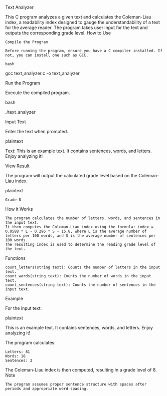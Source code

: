 Text Analyzer

This C program analyzes a given text and calculates the Coleman-Liau index, a readability index designed to gauge the understandability of a text for the average reader. The program takes user input for the text and outputs the corresponding grade level.
How to Use

    Compile the Program

    Before running the program, ensure you have a C compiler installed. If not, you can install one such as GCC.

    bash

gcc text_analyzer.c -o text_analyzer

Run the Program

Execute the compiled program.

bash

./text_analyzer

Input Text

Enter the text when prompted.

plaintext

Text: This is an example text. It contains sentences, words, and letters. Enjoy analyzing it!

View Result

The program will output the calculated grade level based on the Coleman-Liau index.

plaintext

    Grade 8

How it Works

    The program calculates the number of letters, words, and sentences in the input text.
    It then computes the Coleman-Liau index using the formula: index = 0.0588 * L - 0.296 * S - 15.8, where L is the average number of letters per 100 words, and S is the average number of sentences per 100 words.
    The resulting index is used to determine the reading grade level of the text.

Functions

    count_letters(string text): Counts the number of letters in the input text.
    count_words(string text): Counts the number of words in the input text.
    count_sentences(string text): Counts the number of sentences in the input text.

Example

For the input text:

plaintext

This is an example text. It contains sentences, words, and letters. Enjoy analyzing it!

The program calculates:

    Letters: 81
    Words: 18
    Sentences: 3

The Coleman-Liau index is then computed, resulting in a grade level of 8.
Note

    The program assumes proper sentence structure with spaces after periods and appropriate word spacing.